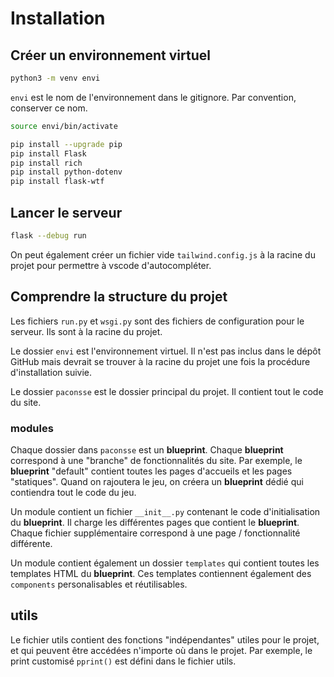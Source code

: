 # Installation

## Créer un environnement virtuel

```bash
python3 -m venv envi
```

`envi` est le nom de l'environnement dans le gitignore. Par convention, conserver ce nom.

```bash
source envi/bin/activate

pip install --upgrade pip
pip install Flask
pip install rich
pip install python-dotenv
pip install flask-wtf
```

## Lancer le serveur

```bash
flask --debug run
```

On peut également créer un fichier vide `tailwind.config.js` à la racine du projet pour permettre à vscode d'autocompléter.

## Comprendre la structure du projet

Les fichiers `run.py` et `wsgi.py` sont des fichiers de configuration pour le serveur. Ils sont à la racine du projet.

Le dossier `envi` est l'environnement virtuel. Il n'est pas inclus dans le dépôt GitHub mais devrait se trouver à la racine du projet une fois la procédure d'installation suivie.

Le dossier `paconsse` est le dossier principal du projet. Il contient tout le code du site.

### modules

Chaque dossier dans `paconsse` est un **blueprint**. Chaque **blueprint** correspond à une "branche" de fonctionnalités du site. Par exemple, le **blueprint** "default" contient toutes les pages d'accueils et les pages "statiques". Quand on rajoutera le jeu, on créera un **blueprint** dédié qui contiendra tout le code du jeu.

Un module contient un fichier `__init__.py` contenant le code d'initialisation du **blueprint**. Il charge les différentes pages que contient le **blueprint**. Chaque fichier supplémentaire correspond à une page / fonctionnalité différente.

Un module contient également un dossier `templates` qui contient toutes les templates HTML du **blueprint**. Ces templates contiennent également des `components` personalisables et réutilisables.

## utils

Le fichier utils contient des fonctions "indépendantes" utiles pour le projet, et qui peuvent être accédées n'importe où dans le projet. Par exemple, le print customisé `pprint()` est défini dans le fichier utils.
